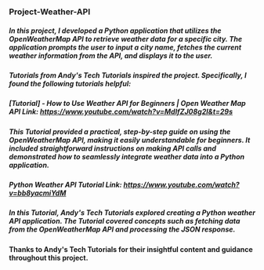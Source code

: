 ### Project-Weather-API

##### In this project, I developed a Python application that utilizes the OpenWeatherMap API to retrieve weather data for a specific city. The application prompts the user to input a city name, fetches the current weather information from the API, and displays it to the user.

##### Tutorials from Andy's Tech Tutorials inspired the project. Specifically, I found the following tutorials helpful:

##### [Tutorial] - How to Use Weather API for Beginners | Open Weather Map API Link: https://www.youtube.com/watch?v=MdIfZJ08g2I&t=29s 
##### This Tutorial provided a practical, step-by-step guide on using the OpenWeatherMap API, making it easily understandable for beginners. It included straightforward instructions on making API calls and demonstrated how to seamlessly integrate weather data into a Python application.

##### Python Weather API Tutorial Link: https://www.youtube.com/watch?v=bb8yacmiYdM
##### In this Tutorial, Andy's Tech Tutorials explored creating a Python weather API application. The Tutorial covered concepts such as fetching data from the OpenWeatherMap API and processing the JSON response.

#### Thanks to Andy's Tech Tutorials for their insightful content and guidance throughout this project.
